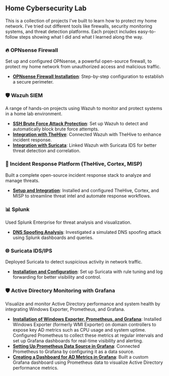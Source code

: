 ## Home Cybersecurity Lab
  
This is a collection of projects I’ve built to learn how to protect my home network. I’ve tried out different tools like firewalls, security monitoring systems, and threat detection platforms. Each project includes easy-to-follow steps showing what I did and what I learned along the way.  
  
<h3>🔥 OPNsense Firewall</h3>  
<p>Set up and configured OPNsense, a powerful open-source firewall, to protect my home network from unauthorized access and malicious traffic.</p>
<ul>
  <li>
    <a href="/OPNsense/OPNsense%20Setup"><strong>OPNsense Firewall Installation</strong></a>: Step-by-step configuration to establish a secure perimeter.
  </li>
</ul>
  
<h3>🛡️ Wazuh SIEM</h3>
<p>A range of hands-on projects using Wazuh to monitor and protect systems in a home lab environment.</p>
<ul>
  <li>
    <a href="/Wazuh/Wazuh%20SSH%20Brute%20Force%20Attack%20Protection"><strong>SSH Brute Force Attack Protection</strong></a>: Set up Wazuh to detect and automatically block brute force attempts.
  </li>
  <li>
    <a href="/Wazuh/Wazuh%20Integration%20with%20TheHive"><strong>Integration with TheHive</strong></a>: Connected Wazuh with TheHive to enhance incident response.
  </li>
  <li>
    <a href="/Wazuh/Wazuh%20Integration%20with%20Suricata"><strong>Integration with Suricata</strong></a>: Linked Wazuh with Suricata IDS for better threat detection and correlation.
  </li>
</ul>

<h3>🧠 Incident Response Platform (TheHive, Cortex, MISP)</h3>
<p>Built a complete open-source incident response stack to analyze and manage threats.</p>
<ul>
  <li>
    <a href="/TheHive-Cortex-MISP/TheHive-Cortex-MISP%20Setup%20and%20Integration"><strong>Setup and Integration</strong></a>: Installed and configured TheHive, Cortex, and MISP to streamline threat intel and automate response workflows.
  </li>
</ul>

<h3>📊 Splunk</h3>
<p>Used Splunk Enterprise for threat analysis and visualization.</p>
<ul>
  <li>
    <a href="/Splunk/DNS%20Spoofing%20Analysis"><strong>DNS Spoofing Analysis</strong></a>: Investigated a simulated DNS spoofing attack using Splunk dashboards and queries.
  </li>
</ul>

<h3>🌐 Suricata IDS/IPS</h3>
<p>Deployed Suricata to detect suspicious activity in network traffic.</p>
<ul>
  <li>
    <a href="/Suricata/Suricata%20Installation%20and%20Configuration"><strong>Installation and Configuration</strong></a>: Set up Suricata with rule tuning and log forwarding for better visibility and control.
  </li>
</ul>  

<h3>🛡️ Active Directory Monitoring with Grafana</h3>
<p>Visualize and monitor Active Directory performance and system health by integrating Windows Exporter, Prometheus, and Grafana.</p>
<ul>
  <li>
    <a href="/Grafana/Tools%20Installation%20and%20Configuration"><strong>Installation of Windows Exporter, Prometheus, and Grafana</strong></a>: Installed Windows Exporter (formerly WMI Exporter) on domain controllers to expose key AD metrics such as CPU usage and system uptime. Configured Prometheus to collect these metrics at regular intervals and set up Grafana dashboards for real-time visibility and alerting.
  </li>
  <li>
    <a href="/Grafana/Setting%20Up%20Prometheus%20Data%20Source"><strong>Setting Up Prometheus Data Source in Grafana</strong></a>: Connected Prometheus to Grafana by configuring it as a data source.
  </li>
  <li>
    <a href="/Grafana/Creating%20a%20Dashboard%20for%20AD%20Metrics"><strong>Creating a Dashboard for AD Metrics in Grafana</strong></a>: Built a custom Grafana dashboard using Prometheus data to visualize Active Directory performance metrics.
  </li>
</ul>

